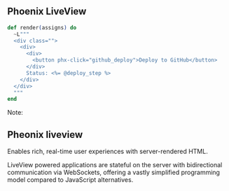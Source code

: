 ## Phoenix LiveView

```elixir
def render(assigns) do
  ~L"""
  <div class="">
    <div>
      <div>
        <button phx-click="github_deploy">Deploy to GitHub</button>
      </div>
      Status: <%= @deploy_step %>
    </div>
  </div>
  """
end
```


Note:

## Pheonix liveview 

Enables rich, real-time user experiences with server-rendered HTML.

LiveView powered applications are stateful on the server with bidirectional communication via WebSockets, offering a vastly simplified programming model compared to JavaScript alternatives. 
